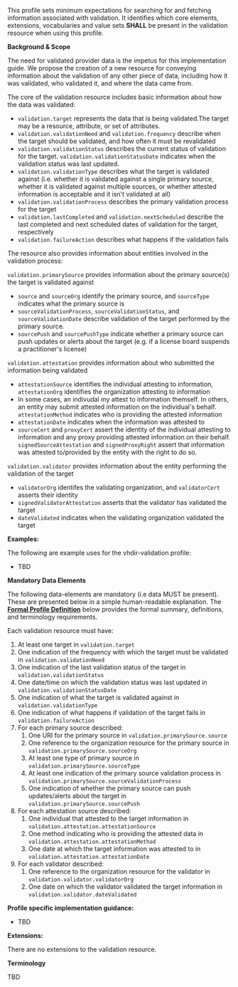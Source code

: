 This profile sets minimum expectations for searching for and fetching information associated with validation. It identifies which core elements, extensions, vocabularies and value sets **SHALL** be present in the validation resource when using this profile.

**Background & Scope**

The need for validated provider data is the impetus for this implementation guide. We propose the creation of a new resource for conveying information about the validation of any other piece of data, including how it was validated, who validated it, and where the data came from.

The core of the validation resource includes basic information about how the data was validated:

*  `validation.target` represents the data that is being validated.The target may be a resource, attribute, or set of attributes.
*  `validation.validationNeed` and `validation.frequency` describe when the target should be validated, and how often it must be revalidated
*  `validation.validationStatus` describes the current status of validation for the target. `validation.validationStatusDate` indicates when the validation status was last updated.
*  `validation.validationType` describes what the target is validated against (i.e. whether it is validated against a single primary source, whether it is validated against multiple sources, or whether attested information is acceptable and it isn't validated at all)
*  `validation.validationProcess` describes the primary validation process for the target
*  `validation.lastCompleted` and `validation.nextScheduled` describe the last completed and next scheduled dates of validation for the target, respectively
*  `validation.failureAction` describes what happens if the validation fails

The resource also provides information about entities involved in the validation process:

`validation.primarySource` provides information about the primary source(s) the target is validated against
*  `source` and `sourceOrg` identify the primary source, and `sourceType` indicates what the primary source is
*  `sourceValidationProcess`, `sourceValidationStatus`, and `sourceValidationDate` describe validation of the target performed by the primary source.
*  `sourcePush` and `sourcePushType` indicate whether a primary source can push updates or alerts about the target (e.g. if a license board suspends a practitioner's license)

`validation.attestation` provides information about who submitted the information being validated
*  `attestationSource` identifies the individual attesting to information, `attestationOrg` identifies the organization attesting to information
*  In some cases, an indivudal my attest to information themself. In others, an entity may submit attested information on the individual's behalf. `attestationMethod` indicates who is providing the attested information
*  `attestationDate` indicates when the information was attested to
*  `sourceCert` and `proxyCert` assert the identity of the individual attesting to information and any proxy providing attested information on their behalf. `signedSourceAttestation` and `signedProxyRight` assert that information was attested to/provided by the entity with the right to do so.

`validation.validator` provides information about the entity performing the validation of the target
*  `validatorOrg` identifes the validating organization, and `validatorCert` asserts their identity
*  `signedValidatorAttestation` asserts that the validator has validated the target
*  `dateValidated` indicates when the validating organization validated the target

**Examples:**

The following are example uses for the vhdir-validation profile:

-  TBD


**Mandatory Data Elements**

The following data-elements are mandatory (i.e data MUST be present). These are presented below in a simple human-readable explanation. The [**Formal Profile Definition**](#profile) below provides the  formal summary, definitions, and  terminology requirements.  

Each validation resource must have:

1.  At least one target in `validation.target`
1.  One indication of the frequency with which the target must be validated in `validation.validationNeed`
1.  One indication of the last validation status of the target in `validation.validationStatus`
1.  One date/time on which the validation status was last updated in `validation.validationStatusDate`
1.  One indication of what the target is validated against in `validation.validationType`
1.  One indication of what happens if validation of the target fails in `validation.failureAction`
1.  For each primary source described:
    1.  One URI for the primary source in `validation.primarySource.source`
    1.  One reference to the organization resource for the primary source in `validation.primarySource.sourceOrg`
    1.  At least one type of primary source in `validation.primarySource.sourceType`
    1.  At least one indication of the primary source validation process in `validation.primarySource.sourceValidationProcess`
    1.  One indication of whether the primary source can push updates/alerts about the target in `validation.primarySource.sourcePush`
1.  For each attestation source described:
    1.  One individual that attested to the target information in `validation.attestation.attestationSource`
    1.  One method indicating who is providing the attested data in `validation.attestation.attestationMethod`
    1.  One date at which the target information was attested to in `validation.attestation.attestationDate`
1.  For each validator described:
    1.  One reference to the organization resource for the validator in `validation.validator.validatorOrg`
    1.  One date on which the validator validated the target information in `validation.validator.dateValidated`


**Profile specific implementation guidance:**

- TBD


**Extensions:**

There are no extensions to the validation resource.


**Terminology**

TBD